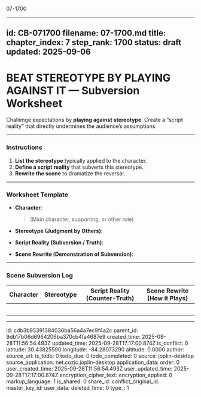 07-1700

---
id: CB-071700
filename: 07-1700.md
title: 
chapter_index: 7
step_rank: 1700
status: draft
updated: 2025-09-06
---

# BEAT STEREOTYPE BY PLAYING AGAINST IT — Subversion Worksheet

Challenge expectations by **playing against stereotype**. Create a “script reality” that directly undermines the audience’s assumptions.

---

### **Instructions**
1. **List the stereotype** typically applied to the character.  
2. **Define a script reality** that subverts this stereotype.  
3. **Rewrite the scene** to dramatize the reversal.

---

### **Worksheet Template**
- **Character**:  
  > (Main character, supporting, or other role)

- **Stereotype (Judgment by Others)**:  
  > 

- **Script Reality (Subversion / Truth)**:  
  > 

- **Scene Rewrite (Demonstration of Subversion)**:  
  > 

---

### **Scene Subversion Log**
| Character | Stereotype | Script Reality (Counter-Truth) | Scene Rewrite (How it Plays) |
|-----------|------------|-------------------------------|------------------------------|
|           |            |                               |                              |
|           |            |                               |                              |
|           |            |                               |                              |
|           |            |                               |                              |
|           |            |                               |                              |

---


id: cdb3b95391384036ba56a4a7ec9f4a2c
parent_id: 9db17b06d6964206ba370cb4fa4687e9
created_time: 2025-09-28T11:56:54.493Z
updated_time: 2025-09-28T17:17:00.874Z
is_conflict: 0
latitude: 30.43825590
longitude: -84.28073290
altitude: 0.0000
author: 
source_url: 
is_todo: 0
todo_due: 0
todo_completed: 0
source: joplin-desktop
source_application: net.cozic.joplin-desktop
application_data: 
order: 0
user_created_time: 2025-09-28T11:56:54.493Z
user_updated_time: 2025-09-28T17:17:00.874Z
encryption_cipher_text: 
encryption_applied: 0
markup_language: 1
is_shared: 0
share_id: 
conflict_original_id: 
master_key_id: 
user_data: 
deleted_time: 0
type_: 1